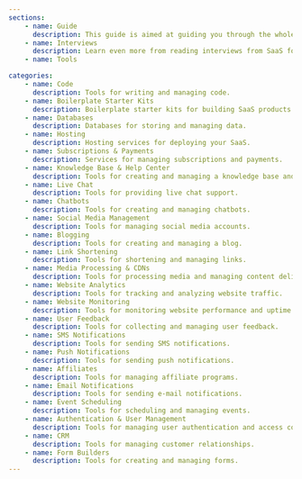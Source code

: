 ```yaml
---
sections:
    - name: Guide
      description: This guide is aimed at guiding you through the whole journey of building your own startup based on my learnings of growing my own startup Pallyy.
    - name: Interviews
      description: Learn even more from reading interviews from SaaS founders with at least $500 MRR. Coming soon. To submit an interview, read the [guidelines](interviews/guidelines).
    - name: Tools

categories:
    - name: Code
      description: Tools for writing and managing code.
    - name: Boilerplate Starter Kits
      description: Boilerplate starter kits for building SaaS products.
    - name: Databases
      description: Databases for storing and managing data.
    - name: Hosting
      description: Hosting services for deploying your SaaS.
    - name: Subscriptions & Payments
      description: Services for managing subscriptions and payments.
    - name: Knowledge Base & Help Center
      description: Tools for creating and managing a knowledge base and help center.
    - name: Live Chat
      description: Tools for providing live chat support.
    - name: Chatbots
      description: Tools for creating and managing chatbots.
    - name: Social Media Management
      description: Tools for managing social media accounts.
    - name: Blogging
      description: Tools for creating and managing a blog.
    - name: Link Shortening
      description: Tools for shortening and managing links.
    - name: Media Processing & CDNs
      description: Tools for processing media and managing content delivery networks.
    - name: Website Analytics
      description: Tools for tracking and analyzing website traffic.
    - name: Website Monitoring
      description: Tools for monitoring website performance and uptime.
    - name: User Feedback
      description: Tools for collecting and managing user feedback.
    - name: SMS Notifications
      description: Tools for sending SMS notifications.
    - name: Push Notifications
      description: Tools for sending push notifications.
    - name: Affiliates
      description: Tools for managing affiliate programs.
    - name: Email Notifications
      description: Tools for sending e-mail notifications.
    - name: Event Scheduling
      description: Tools for scheduling and managing events.
    - name: Authentication & User Management
      description: Tools for managing user authentication and access control.
    - name: CRM
      description: Tools for managing customer relationships.
    - name: Form Builders
      description: Tools for creating and managing forms.
---
```

